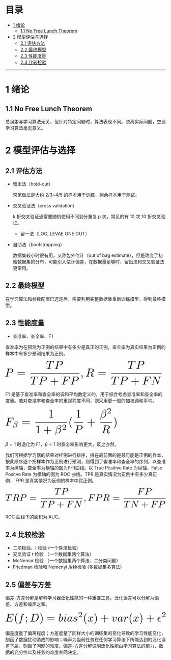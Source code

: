 # 目录 

* [1 绪论](#1-绪论)
	* [1.1 No Free Lunch Theorem](11-no-free-lunch-theorem) 
* [2 模型评估与选择](#2-模型评估与选择)
	* [2.1 评估方法](#21-评估方法)
	* [2.2 最终模型](#22-最终模型)
	* [2.3 性能度量](#23-性能度量)
	* [2.4 比较检验](#24-比较检验)

***

# 1 绪论
## 1.1 No Free Lunch Theorem
总误差与学习算法无关，但针对特定问题时，算法表现不同。脱离实际问题，空谈学习算法毫无意义。



# 2 模型评估与选择
## 2.1 评估方法
* 留出法（hold-out）
 
   常见做法是大约 2/3~4/5 的样本用于训练，剩余样本用于测试。
* 交叉验证法（cross validation）

	k 折交叉验证通常要随机使用不同划分重复 p 次，常见的有 10 次 10 折交叉验证。
	* 留一法（LOO, LEVAE ONE OUT）
* 自助法（bootstrapping）

	数据集较小时很有用，又称包外估计（out of bag estimate），但是改变了初始数据集的分布，可能引入估计偏差，在数据量足够时，留出法和交叉验证法更常用。
	
## 2.2 最终模型
在学习算法和参数配置已选定后，需要利用完整数据集重新训练模型，得到最终模型。

## 2.3 性能度量
* 查准率、查全率、F1

查准率为在预测为正例的结果中有多少是真正的正例，查全率为真实结果为正例的样本中有多少预测结果为正例。

![](https://github.com/leeliang/machine-learning-notes/raw/master/watermelon/equation_files/latex-image-1.jpeg)

F1 是基于查准率和查全率的调和平均数定义的，用于综合考虑查准率和查全率的度量。若对查准率和查全率的重视程度不同，则采用更一般的加权调和平均。

![](https://github.com/leeliang/machine-learning-notes/raw/master/watermelon/equation_files/latex-image-2.jpeg)

$\beta = 1$ 时退化为 F1，$\beta<1$ 时查全率影响更大，反之亦然。 



我们可根据学习器的结果对样例进行排序，排在最前面的是最可能是正例的样本，按此顺序逐个把样本作为正例进行预测，则得到了查准率和查全率的序列，以查准率为纵轴，查全率为横轴的图为P-R曲线。以 True Positive Rate 为纵轴，False Positve Rate 为横轴的图为 ROC 曲线。TPR 是真实情况为正例中有多少真正例， FPR 是真实情况为反例的样本中假正例。

![](https://github.com/leeliang/machine-learning-notes/raw/master/watermelon/equation_files/latex-image-3.jpeg)

ROC 曲线下的面积为 AUC。

## 2.4 比较检验
* 二项检验、t 检验 (一个算法检验)
* 交叉验证 t 检验 （一个数据集两个算法）
* McNemar 检验 （一个数据集两个算法、二分类问题）
* Friedman 检验和 Nemenyi 后续检验 (多数据集多算法)

## 2.5 偏差与方差
偏差-方差分解是解释学习器泛化性能的一种重要工具。泛化误差可以分解为偏差、方差和噪声之和。

![](https://github.com/leeliang/machine-learning-notes/raw/master/watermelon/equation_files/latex-image-4.jpeg)

偏差度量了偏离程度；方差度量了同样大小的训练集的变化导致的学习性能变化，刻画了数据扰动造成的影响；噪声为当前任务在任何学习算法下所能达到的泛化误差下届，刻画了问题的难度。偏差-方差分解说明泛化性能由学习算法的能力、数据的充分性以及任务的难度共同决定。


